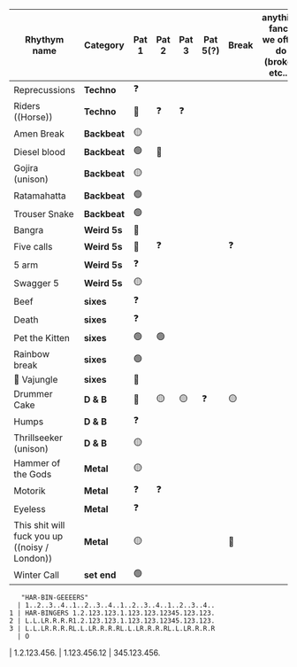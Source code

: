 | Rhythym name   | Category       | Pat 1 | Pat 2 | Pat 3 | Pat 5(?) |  Break | anything fancy we often do (broken etc...) |  
| ------------  | ---- | ----- | ----- | ----- | ----- | ----- | ------------------ |
| Reprecussions | **Techno** | ❓ 
| Riders <br/>((Horse)) | **Techno** | 🔴 | ❓ | ❓ 
| Amen Break| **Backbeat** | 🟡 | 
| Diesel blood | **Backbeat** | 🟢 | 🔴 | 
| Gojira (unison) | **Backbeat** | 🟡
| Ratamahatta | **Backbeat** | 🟢 
| Trouser Snake | **Backbeat** | 🟢 | | |
| Bangra | **Weird 5s** | 🔴 |
| Five calls | **Weird 5s** | 🔴 |  ❓ |  | |  ❓ |  
| 5 arm | **Weird 5s** | ❓ | 
| Swagger 5 | **Weird 5s** | 🟡
| Beef | **sixes** | ❓ | 
| Death | **sixes** | ❓ | 
| Pet the Kitten   | **sixes**  | 🟢 | 🟢 |  |  |  |
| Rainbow  break | **sixes**  | 🟢 | 
| 🎯 Vajungle | **sixes** | 🔴 | 
| Drummer Cake | **D & B** | 🔴 | 🟡 | 🟡 |    ❓ | 🟡 |  
| Humps | **D & B**  | ❓
| Thrillseeker (unison) | **D & B**  | 🟡
| Hammer of the Gods | **Metal** | 🟡
| Motorik | **Metal** | ❓ | ❓
| Eyeless| **Metal** | ❓ | 
| This shit will fuck you up <br/>((noisy / London)) | **Metal** | 🟡  | | | | 🔴
| Winter Call | **set end** |  🟢 | | | |  


```
   "HAR-BIN-GEEEERS"
  | 1..2..3..4..1..2..3..4..1..2..3..4..1..2..3..4..    
1 | HAR-BINGERS 1.2.123.123.1.123.123.12345.123.123.
2 | L.L.LR.R.R.R1.2.123.123.1.123.123.12345.123.123.
3 | L.L.LR.R.R.RL.L.LR.R.R.RL.L.LR.R.R.RL.L.LR.R.R.R
  | O
  ```


  | 1.2.123.456.
  | 1.123.456.12
  | 345.123.456.